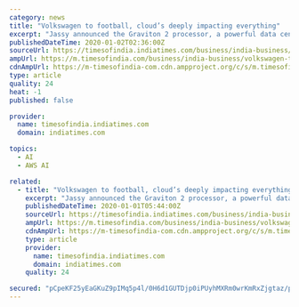 ```yaml
---
category: news
title: "Volkswagen to football, cloud’s deeply impacting everything"
excerpt: "Jassy announced the Graviton 2 processor, a powerful data centre chip that takes on Intel and AMD, and over 20 new features and services, including six new capabilities to Amazon SageMaker including Amazon SageMaker Studio that unifies all the tools needed ..."
publishedDateTime: 2020-01-02T02:36:00Z
sourceUrl: https://timesofindia.indiatimes.com/business/india-business/volkswagen-to-football-clouds-deeply-impacting-everything/articleshow/73056214.cms
ampUrl: https://m.timesofindia.com/business/india-business/volkswagen-to-football-clouds-deeply-impacting-everything/amp_articleshow/73056214.cms
cdnAmpUrl: https://m-timesofindia-com.cdn.ampproject.org/c/s/m.timesofindia.com/business/india-business/volkswagen-to-football-clouds-deeply-impacting-everything/amp_articleshow/73056214.cms
type: article
quality: 24
heat: -1
published: false

provider:
  name: timesofindia.indiatimes.com
  domain: indiatimes.com

topics:
  - AI
  - AWS AI

related:
  - title: "Volkswagen to football, cloud’s deeply impacting everything"
    excerpt: "Jassy announced the Graviton 2 processor, a powerful data centre chip that takes on Intel and AMD, and over 20 new features and services, including six new capabilities to Amazon SageMaker including Amazon SageMaker Studio that unifies all the tools needed ..."
    publishedDateTime: 2020-01-01T05:44:00Z
    sourceUrl: https://timesofindia.indiatimes.com/business/india-business/volkswagen-to-football-clouds-deeply-impacting-everything/articleshow/73054526.cms
    ampUrl: https://m.timesofindia.com/business/india-business/volkswagen-to-football-clouds-deeply-impacting-everything/amp_articleshow/73054526.cms
    cdnAmpUrl: https://m-timesofindia-com.cdn.ampproject.org/c/s/m.timesofindia.com/business/india-business/volkswagen-to-football-clouds-deeply-impacting-everything/amp_articleshow/73054526.cms
    type: article
    provider:
      name: timesofindia.indiatimes.com
      domain: indiatimes.com
    quality: 24

secured: "pCpeKF25yEaGKuZ9pIMq5p4l/0H6d1GUTDjp0iPUyhMXRm0wrKmRxZjgtaz/pIEjN1o4n5jMeoD+DLUmgafc1UaLBfGR3rUUaIQLEAY1O4zhFDyBs2YkBPSQFCgainNAGhf0B15NXUPFluzQQnT5Qftip3HMnpqn83aIa5L5ZkZz/Y2LRwYhKGJnzGEievw3oVMl531vg1ZuglY3JufO/yGib+lr2P5XRntkPhxrNjg1Qx2JkBDIeh6DDeUcZh5tXD5PgttiyQ0vgqtXaGQgfvAfzATNKQnCpDxgF0jgn74=;9ejDqfNdbXzQ6dN0ckF2CQ=="
---
```


